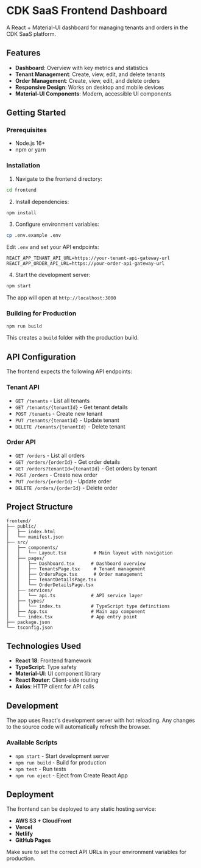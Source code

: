 # CDK SaaS Frontend Dashboard

A React + Material-UI dashboard for managing tenants and orders in the CDK SaaS platform.

## Features

- **Dashboard**: Overview with key metrics and statistics
- **Tenant Management**: Create, view, edit, and delete tenants
- **Order Management**: Create, view, edit, and delete orders
- **Responsive Design**: Works on desktop and mobile devices
- **Material-UI Components**: Modern, accessible UI components

## Getting Started

### Prerequisites

- Node.js 16+ 
- npm or yarn

### Installation

1. Navigate to the frontend directory:
```bash
cd frontend
```

2. Install dependencies:
```bash
npm install
```

3. Configure environment variables:
```bash
cp .env.example .env
```

Edit `.env` and set your API endpoints:
```
REACT_APP_TENANT_API_URL=https://your-tenant-api-gateway-url
REACT_APP_ORDER_API_URL=https://your-order-api-gateway-url
```

4. Start the development server:
```bash
npm start
```

The app will open at `http://localhost:3000`

### Building for Production

```bash
npm run build
```

This creates a `build` folder with the production build.

## API Configuration

The frontend expects the following API endpoints:

### Tenant API
- `GET /tenants` - List all tenants
- `GET /tenants/{tenantId}` - Get tenant details
- `POST /tenants` - Create new tenant
- `PUT /tenants/{tenantId}` - Update tenant
- `DELETE /tenants/{tenantId}` - Delete tenant

### Order API
- `GET /orders` - List all orders
- `GET /orders/{orderId}` - Get order details
- `GET /orders?tenantId={tenantId}` - Get orders by tenant
- `POST /orders` - Create new order
- `PUT /orders/{orderId}` - Update order
- `DELETE /orders/{orderId}` - Delete order

## Project Structure

```
frontend/
├── public/
│   ├── index.html
│   └── manifest.json
├── src/
│   ├── components/
│   │   └── Layout.tsx          # Main layout with navigation
│   ├── pages/
│   │   ├── Dashboard.tsx      # Dashboard overview
│   │   ├── TenantsPage.tsx     # Tenant management
│   │   ├── OrdersPage.tsx      # Order management
│   │   ├── TenantDetailsPage.tsx
│   │   └── OrderDetailsPage.tsx
│   ├── services/
│   │   └── api.ts             # API service layer
│   ├── types/
│   │   └── index.ts           # TypeScript type definitions
│   ├── App.tsx                # Main app component
│   └── index.tsx              # App entry point
├── package.json
└── tsconfig.json
```

## Technologies Used

- **React 18**: Frontend framework
- **TypeScript**: Type safety
- **Material-UI**: UI component library
- **React Router**: Client-side routing
- **Axios**: HTTP client for API calls

## Development

The app uses React's development server with hot reloading. Any changes to the source code will automatically refresh the browser.

### Available Scripts

- `npm start` - Start development server
- `npm run build` - Build for production
- `npm test` - Run tests
- `npm run eject` - Eject from Create React App

## Deployment

The frontend can be deployed to any static hosting service:

- **AWS S3 + CloudFront**
- **Vercel**
- **Netlify**
- **GitHub Pages**

Make sure to set the correct API URLs in your environment variables for production.
